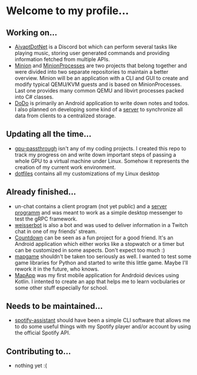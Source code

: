# Welcome to my profile...

## Working on...
- [AivaptDotNet](https://github.com/MapManagement/AivaptDotNet) is a Discord bot which can perform several tasks like playing
music, storing user generated commands and providing information fetched from multiple APIs.
- [Minion](https://github.com/MapManagement/Minion) and [MinionProcesses](https://github.com/MapManagement/MinionProcesses) are two
projects that belong together and were divided into two separate repositories to maintain a better overview. Minion will 
be an application with a CLI and GUI to create and modify typical QEMU/KVM guests and is based on MinionProcesses. Last one 
provides many common QEMU and libvirt processes packed into C# classes.
- [DoDo](https://github.com/MapManagement/DoDo) is primarily an Android application to write down notes and todos. I also
planned on developing some kind of a [server](https://github.com/MapManagement/DoDo-Server) to synchronize all data from
clients to a centralized storage.

## Updating all the time...
- [gpu-passthrough](https://github.com/MapManagement/gpu-passthrough) isn't any of my coding projects. I created this repo to
track my progress on and write down important steps of passing a whole GPU to a virtual machine under Linux. Somehow it
represents the creation of my current work environment.
- [dotfiles](https://github.com/MapManagement/dotfiles) contains all my customizations of my Linux desktop

## Already finished...
- un-chat contains a client program (not yet public) and a [server programm](https://github.com/MapManagement/un-chat) and
was meant to work as a simple desktop messenger to test the gRPC framework.
- [weisserbot](https://github.com/MapManagement/weisserbot) is also a bot and was used to deliver information in a Twitch chat in one of my friends' stream.
- [Countdown](https://github.com/MapManagement/Countdown) can be seen as a fun project for a good friend. It's an Android
application which either works like a stopwatch or a timer but can be customized in some aspects. Don't expect too much :)
- [mapgame](https://github.com/MapManagement/mapgame) shouldn't be taken too seriously as well. I wanted to test some game
libraries for Python and started to write this little game. Maybe I'll rework it in the future, who knows.
- [MapApp](https://github.com/MapManagement/MapApp) was my first mobile application for Andrdoid devices using Kotlin.
I intented to create an app that helps me to learn vocbularies or some other stuff especially for school.

## Needs to be maintained...
- [spotify-assistant](https://github.com/MapManagement/spotify-assistant) should have been a simple CLI software that allows
me to do some useful things with my Spotify player and/or account by using the official Spotify API.

## Contributing to...
- nothing yet :(
